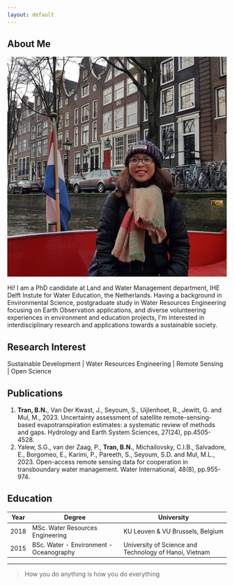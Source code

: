 ```yaml
---
layout: default
---
```


## About Me

<img class="profile-picture" src="trngbich.jpg">

Hi! I am a PhD candidate at Land and Water Management department, IHE Delft Instute for Water Education, the Netherlands. Having a background in Environmental Science, postgraduate study in Water Resources Engineering focusing on Earth Observation applications, and diverse volunteering experiences in environment and education projects, I'm interested in interdisciplinary research and applications towards a sustainable society.


## Research Interest

Sustainable Development | Water Resources Engineering | Remote Sensing | Open Science 

## Publications

1. **Tran, B.N.**, Van Der Kwast, J., Seyoum, S., Uijlenhoet, R., Jewitt, G. and Mul, M., 2023. Uncertainty assessment of satellite remote-sensing-based evapotranspiration estimates: a systematic review of methods and gaps. Hydrology and Earth System Sciences, 27(24), pp.4505-4528.
2. Yalew, S.G., van der Zaag, P., **Tran, B.N.**, Michailovsky, C.I.B., Salvadore, E., Borgomeo, E., Karimi, P., Pareeth, S., Seyoum, S.D. and Mul, M.L., 2023. Open-access remote sensing data for cooperation in transboundary water management. Water International, 48(8), pp.955-974.

## Education


Year | Degree | University
-----|-------|--------
2018 | MSc. Water Resources Engineering  | KU Leuven & VU Brussels, Belgium
2015 | BSc. Water - Environment - Oceanography | University of Science and Technology of Hanoi, Vietnam


---


> How you do anything is how you do everything


